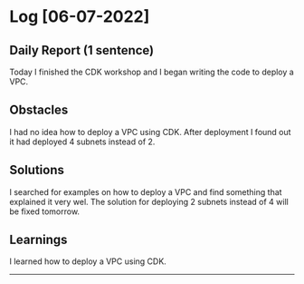 # Log [06-07-2022]
 
## Daily Report (1 sentence)

Today I finished the CDK workshop and I began writing the code to deploy a VPC.  
 
## Obstacles

I had no idea how to deploy a VPC using CDK. After deployment I found out it had deployed 4 subnets instead of 2.
 
## Solutions

I searched for examples on how to deploy a VPC and find something that explained it very wel. The solution for deploying 2 subnets instead of 4 will be fixed tomorrow.
 
## Learnings
 I learned how to deploy a VPC using CDK.

---
